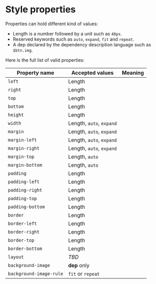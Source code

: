 # Style properties

Properties can hold different kind of values:

 * Length is a number followed by a unit such as `40px`.
 * Reserved keywords such as `auto`, `expand`, `fit` and `repeat`.
 * A dep declared by the dependency description language such as `$btn.img`.

Here is the full list of valid properties:

| Property name           | Accepted values          | Meaning |
| ----------------------- | ------------------------ | ------- |
| `left`                  | Length                   |         |
| `right`                 | Length                   |         |
| `top`                   | Length                   |         |
| `bottom`                | Length                   |         |
| `height`                | Length                   |         |
| `width`                 | Length, `auto`, `expand` |         |
| `margin`                | Length, `auto`, `expand` |         |
| `margin-left`           | Length, `auto`, `expand` |         |
| `margin-right`          | Length, `auto`, `expand` |         |
| `margin-top`            | Length, `auto`           |         |
| `margin-bottom`         | Length, `auto`           |         |
| `padding`               | Length                   |         |
| `padding-left`          | Length                   |         |
| `padding-right`         | Length                   |         |
| `padding-top`           | Length                   |         |
| `padding-bottom`        | Length                   |         |
| `border`                | Length                   |         |
| `border-left`           | Length                   |         |
| `border-right`          | Length                   |         |
| `border-top`            | Length                   |         |
| `border-bottom`         | Length                   |         |
| `layout`                | *TBD*                    |         |
| `background-image`      | **dep** only             |         |
| `background-image-rule` | `fit` or `repeat`        |         |
